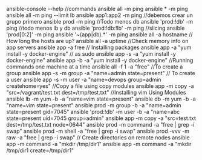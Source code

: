 ansible-console --help
//commands
ansible all -m ping 
ansible * -m ping 
ansible all -m ping  --limit lb
ansible app1:app2 -m ping
//debemos crear un grupo primero
ansible prod -m ping 
//Todo menos db
ansible 'prod:!db' -m ping
//todo menos lb y db
ansible 'prod:!db:!lb' -m ping
//slicing
ansible 'prod[0:2]' -m ping
ansible '~(app|db).*' -m ping
ansible all -a hostname
// How long the hosts are up?
ansible all -a uptime
//Check memory info on app servers
ansible app -a free
// Installing packages
ansible app -a "yum install -y docker-engine"
// as sudo
ansible app -s -a "yum install -y docker-engine"
ansible app -b -a "yum install -y docker-engine"
//Running commands one machine at a time
ansible all -f 1 -a "free"
//To create a group
ansible app -s -m group -a "name=admin state=present"
// To create a user
ansible app -s -m user -a "name=devops group=admin createhome=yes"
//Copy a file using copy modules
ansible app -m copy -a "src=/vagrant/test.txt dest=/tmp/test.txt"
//Installing  vim Using Modules
ansible lb -m yum -b -a "name=vim state=present"
ansible db -m yum -b -a "name=vim state=present"
ansible prod -m group -b -a "name=admin state=present gid=7045"
ansible 'prod:!db' -m user -b -a "name=abc state=present uid=7045 group=admin"
ansible app -m copy -a "src=test.txt dest=/tmp/test.txt node=0644"
ansible prod -m command -a "free | grep -i swap"
ansible prod -m shell -a "free | grep -i swap"
ansible prod -vvv -m raw -a "free | grep -i swap"
// Create directories on remote nodes
ansible app -m command -a "mkdir /tmp/dir1"
ansible app -m command -a "mkdir /tmp/dir1 create=/tmp/dir1"





